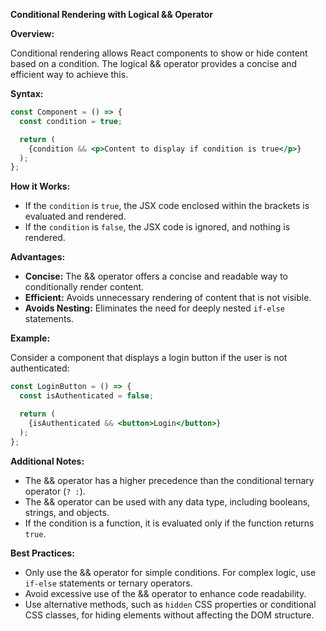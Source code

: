 **Conditional Rendering with Logical && Operator**

**Overview:**

Conditional rendering allows React components to show or hide content based on a condition. The logical && operator provides a concise and efficient way to achieve this.

**Syntax:**

```jsx
const Component = () => {
  const condition = true;

  return (
    {condition && <p>Content to display if condition is true</p>}
  );
};
```

**How it Works:**

* If the `condition` is `true`, the JSX code enclosed within the brackets is evaluated and rendered.
* If the `condition` is `false`, the JSX code is ignored, and nothing is rendered.

**Advantages:**

* **Concise:** The && operator offers a concise and readable way to conditionally render content.
* **Efficient:** Avoids unnecessary rendering of content that is not visible.
* **Avoids Nesting:** Eliminates the need for deeply nested `if-else` statements.

**Example:**

Consider a component that displays a login button if the user is not authenticated:

```jsx
const LoginButton = () => {
  const isAuthenticated = false;

  return (
    {isAuthenticated && <button>Login</button>}
  );
};
```

**Additional Notes:**

* The && operator has a higher precedence than the conditional ternary operator (`? :`).
* The && operator can be used with any data type, including booleans, strings, and objects.
* If the condition is a function, it is evaluated only if the function returns `true`.

**Best Practices:**

* Only use the && operator for simple conditions. For complex logic, use `if-else` statements or ternary operators.
* Avoid excessive use of the && operator to enhance code readability.
* Use alternative methods, such as `hidden` CSS properties or conditional CSS classes, for hiding elements without affecting the DOM structure.
